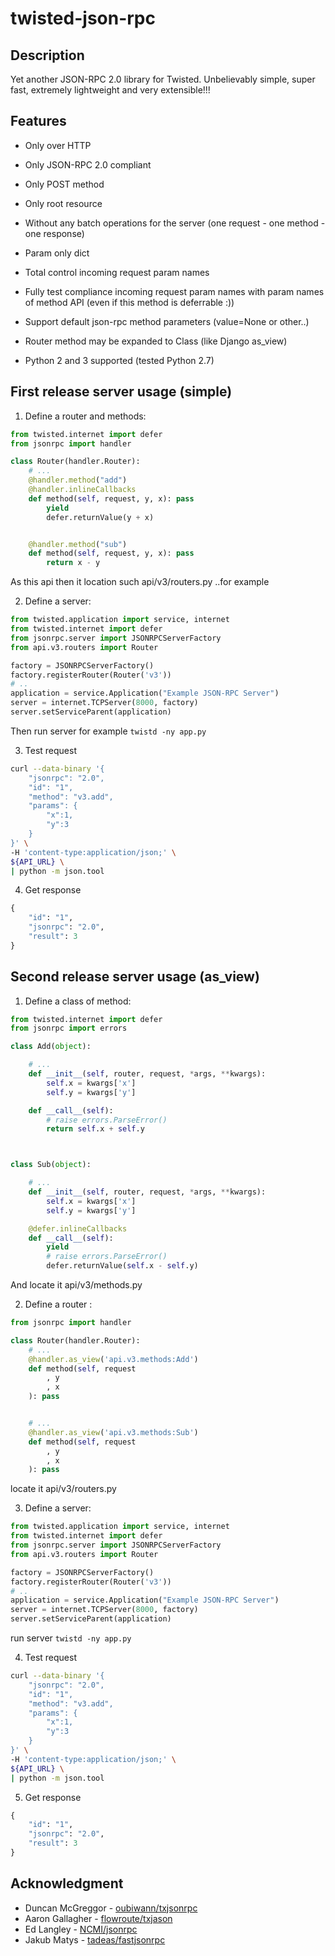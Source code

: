 twisted-json-rpc
========================

Description
-----------

Yet another JSON-RPC 2.0 library for Twisted. Unbelievably simple, super fast, extremely lightweight and very extensible!!!


Features
--------

* Only over HTTP

* Only JSON-RPC 2.0 compliant

* Only POST method

* Only root resource

* Without any batch operations for the server (one request - one method  - one response)

* Param only dict

* Total control incoming request param names 

* Fully test compliance incoming request param names with param names of method API (even if this method is deferrable :))

* Support default json-rpc method parameters (value=None or other..)

* Router method may be expanded to Class (like Django as_view)

* Python 2 and 3 supported (tested Python 2.7)


First release server usage (simple)
------------


1. Define a router and methods:

```python
from twisted.internet import defer
from jsonrpc import handler

class Router(handler.Router):
    # ...
    @handler.method("add")
    @handler.inlineCallbacks
    def method(self, request, y, x): pass
        yield
        defer.returnValue(y + x)


    @handler.method("sub")
    def method(self, request, y, x): pass
        return x - y

```

As this api then it location such api/v3/routers.py ..for example



2. Define a server:


```python
from twisted.application import service, internet
from twisted.internet import defer
from jsonrpc.server import JSONRPCServerFactory
from api.v3.routers import Router

factory = JSONRPCServerFactory()
factory.registerRouter(Router('v3'))
# ..
application = service.Application("Example JSON-RPC Server")
server = internet.TCPServer(8000, factory)
server.setServiceParent(application)

```

Then run server for example ```twistd -ny app.py```


3. Test request

```bash
curl --data-binary '{
    "jsonrpc": "2.0", 
    "id": "1", 
    "method": "v3.add",
    "params": {
        "x":1,
        "y":3
    }
}' \
-H 'content-type:application/json;' \
${API_URL} \
| python -m json.tool
```

4. Get response

```python
{
    "id": "1",
    "jsonrpc": "2.0",
    "result": 3
}
```

Second release server usage (as_view)
------------


1. Define a class of method:

```python
from twisted.internet import defer
from jsonrpc import errors

class Add(object):

    # ...
    def __init__(self, router, request, *args, **kwargs):
        self.x = kwargs['x']
        self.y = kwargs['y']

    def __call__(self):
        # raise errors.ParseError()
        return self.x + self.y



class Sub(object):

    # ...
    def __init__(self, router, request, *args, **kwargs):
        self.x = kwargs['x']
        self.y = kwargs['y']

    @defer.inlineCallbacks
    def __call__(self):
        yield
        # raise errors.ParseError()
        defer.returnValue(self.x - self.y)
```

And locate it  api/v3/methods.py 



2. Define a router :

```python
from jsonrpc import handler

class Router(handler.Router):
    # ...
    @handler.as_view('api.v3.methods:Add')
    def method(self, request
        , y
        , x
    ): pass


    # ...
    @handler.as_view('api.v3.methods:Sub')
    def method(self, request
        , y
        , x
    ): pass

```

locate it api/v3/routers.py 

3. Define a server:


```python
from twisted.application import service, internet
from twisted.internet import defer
from jsonrpc.server import JSONRPCServerFactory
from api.v3.routers import Router

factory = JSONRPCServerFactory()
factory.registerRouter(Router('v3'))
# ..
application = service.Application("Example JSON-RPC Server")
server = internet.TCPServer(8000, factory)
server.setServiceParent(application)

```

run server ```twistd -ny app.py```


4. Test request

```bash
curl --data-binary '{
    "jsonrpc": "2.0", 
    "id": "1", 
    "method": "v3.add",
    "params": {
        "x":1,
        "y":3
    }
}' \
-H 'content-type:application/json;' \
${API_URL} \
| python -m json.tool
```

5. Get response

```python
{
    "id": "1",
    "jsonrpc": "2.0",
    "result": 3
}
```


Acknowledgment
-------
* Duncan McGreggor - [oubiwann/txjsonrpc](https://github.com/oubiwann/txjsonrpc)
* Aaron Gallagher - [flowroute/txjason](https://github.com/flowroute/txjason) 
* Ed Langley - [NCMI/jsonrpc](https://github.com/NCMI/jsonrpc) 
* Jakub Matys - [tadeas/fastjsonrpc](https://github.com/tadeas/fastjsonrpc) 
